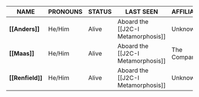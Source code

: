 
| **NAME**         | **PRONOUNS** | **STATUS** | **LAST SEEN**                      | **AFFILIATION** | **ATTITUDE** |
| ---------------- | ------------ | ---------- | ---------------------------------- | --------------- | ------------ |
| **[[Anders]]**   | He/Him       | Alive      | Aboard the [[J2C-I Metamorphosis]] | Unknown         | Friendly     |
| **[[Maas]]**     | He/Him       | Alive      | Aboard the [[J2C-I Metamorphosis]] | The Company     | Friendly     |
| **[[Renfield]]** | He/Him       | Alive      | Aboard the [[J2C-I Metamorphosis]] | Unknown         | Friendly     |

